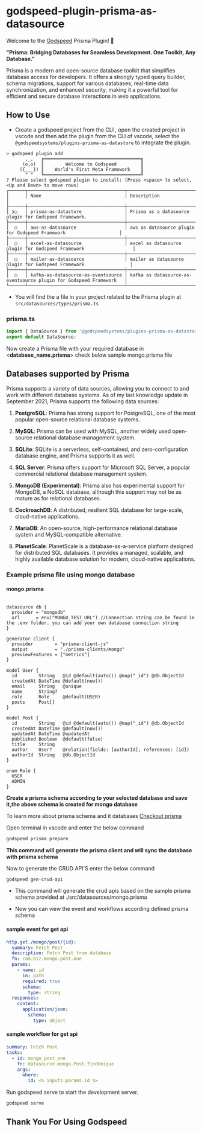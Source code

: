 # godspeed-plugin-prisma-as-datasource

Welcome to the [Godspeed](https://www.godspeed.systems/) Prisma Plugin! 🚀

**"Prisma: Bridging Databases for Seamless Development. One Toolkit, Any Database."**

Prisma is a modern and open-source database toolkit that simplifies database access for developers. It offers a strongly typed query builder, schema migrations, support for various databases, real-time data synchronization, and enhanced security, making it a powerful tool for efficient and secure database interactions in web applications.


## How to Use
- Create a godspeed project from the CLI , open the created project in vscode and then add the plugin from the CLI of vscode, select the `@godspeedsystems/plugins-prisma-as-datastore` to integrate the plugin.



```
> godspeed plugin add
       ,_,   ╔════════════════════════════════════╗
      (o,o)  ║        Welcome to Godspeed         ║
     ({___}) ║    World's First Meta Framework    ║
       " "   ╚════════════════════════════════════╝
? Please select godspeed plugin to install: (Press <space> to select, <Up and Down> to move rows)
┌──────┬────────────────────────────────────┬────────────────────────────────────────────────────────────────────┐
│      │ Name                               │ Description                                                        │
├──────┼────────────────────────────────────┼────────────────────────────────────────────────────────────────────┤
│ ❯◯   │ prisma-as-datastore                │ Prisma as a datasource plugin for Godspeed Framework.              │
├──────┼────────────────────────────────────┼────────────────────────────────────────────────────────────────────┤
│  ◯   │ aws-as-datasource                  │ aws as datasource plugin for Godspeed Framework                    │
├──────┼────────────────────────────────────┼────────────────────────────────────────────────────────────────────┤
│  ◯   │ excel-as-datasource                │ excel as datasource plugin for Godspeed Framework                  │
├──────┼────────────────────────────────────┼────────────────────────────────────────────────────────────────────┤
│  ◯   │ mailer-as-datasource               │ mailer as datasource plugin for Godspeed Framework                 │
├──────┼────────────────────────────────────┼────────────────────────────────────────────────────────────────────┤
│  ◯   │ kafka-as-datasource-as-eventsource │ kafka as datasource-as-eventsource plugin for Godspeed Framework   │
└──────┴────────────────────────────────────┴────────────────────────────────────────────────────────────────────┘
```

- You will find the a file in your project related to the Prisma plugin at `src/datasources/types/prisma.ts` 


### prisma.ts

```typescript
import { DataSource } from '@godspeedsystems/plugins-prisma-as-datastore';
export default DataSource;
```

Now create a Prisma file with your required database in <**database_name.prisma**> check below sample mongo.prisma file

## Databases supported by Prisma 
Prisma supports a variety of data sources, allowing you to connect to and work with different database systems. As of my last knowledge update in September 2021, Prisma supports the following data sources:

1. **PostgreSQL**: Prisma has strong support for PostgreSQL, one of the most popular open-source relational database systems.

2. **MySQL**: Prisma can be used with MySQL, another widely used open-source relational database management system.

3. **SQLite**: SQLite is a serverless, self-contained, and zero-configuration database engine, and Prisma supports it as well.

4. **SQL Server**: Prisma offers support for Microsoft SQL Server, a popular commercial relational database management system.

5. **MongoDB (Experimental)**: Prisma also has experimental support for MongoDB, a NoSQL database, although this support may not be as mature as for relational databases.

6. **CockroachDB**: A distributed, resilient SQL database for large-scale, cloud-native applications.

7. **MariaDB**: An open-source, high-performance relational database system and MySQL-compatible alternative.

8. **PlanetScale**: PlanetScale is a database-as-a-service platform designed for distributed SQL databases. It provides a managed, scalable, and highly available database solution for modern, cloud-native applications.

### Example prisma file using mongo database

#### mongo.prisma
```prisma

datasource db {
  provider = "mongodb"
  url      = env("MONGO_TEST_URL") //Connection string can be found in the .env folder. you can add your own database connection string
}

generator client {
  provider        = "prisma-client-js"
  output          = "./prisma-clients/mongo"
  previewFeatures = ["metrics"]
}

model User {
  id        String   @id @default(auto()) @map("_id") @db.ObjectId
  createdAt DateTime @default(now())
  email     String   @unique
  name      String?
  role      Role     @default(USER)
  posts     Post[]
}

model Post {
  id        String   @id @default(auto()) @map("_id") @db.ObjectId
  createdAt DateTime @default(now())
  updatedAt DateTime @updatedAt
  published Boolean  @default(false)
  title     String
  author    User?    @relation(fields: [authorId], references: [id])
  authorId  String   @db.ObjectId
}

enum Role {
  USER
  ADMIN
}
```

**Create a prisma schema according to your selected database and save it,the above schema is created for mongo database**

To learn more about prisma schema and it databases [Checkout prisma](https://www.prisma.io/docs)


Open terminal in vscode and enter the below command
```bash
godspeed prisma prepare
```

**This command will generate the prisma client and will sync the database with prisma schema**

Now to generate the CRUD API'S enter the below command
```bash
godspeed gen-crud-api
```
* This command will generate the crud apis based on the sample prisma schema provided at ./src/datasources/mongo.prisma

* Now you can view the event and workflows according defined prisma schema

#### sample event for get api
```yaml
http.get./mongo/post/{id}:
  summary: Fetch Post
  description: Fetch Post from database
  fn: com.biz.mongo.post.one
  params:
    - name: id
      in: path
      required: true
      schema:
        type: string
  responses:
    content:
      application/json:
        schema:
          type: object
```
#### sample workflow for get api
```yaml
summary: Fetch Post
tasks:
  - id: mongo_post_one
    fn: datasource.mongo.Post.findUnique
    args:
      where:
        id: <% inputs.params.id %>
```

Run godspeed serve to start the development server.
```bash
godspeed serve
```

## Thank You For Using Godspeed 

